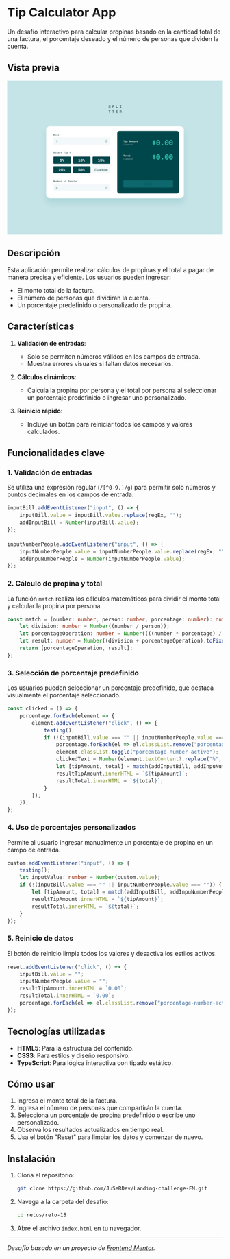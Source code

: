 
# Tip Calculator App

Un desafío interactivo para calcular propinas basado en la cantidad total de una factura, el porcentaje deseado y el número de personas que dividen la cuenta.

## Vista previa

![Vista previa](./tip-calculator-app-main/design/desktop-design-empty.jpg)

## Descripción

Esta aplicación permite realizar cálculos de propinas y el total a pagar de manera precisa y eficiente. Los usuarios pueden ingresar:
- El monto total de la factura.
- El número de personas que dividirán la cuenta.
- Un porcentaje predefinido o personalizado de propina.

## Características

1. **Validación de entradas**:  
   - Solo se permiten números válidos en los campos de entrada.
   - Muestra errores visuales si faltan datos necesarios.

2. **Cálculos dinámicos**:  
   - Calcula la propina por persona y el total por persona al seleccionar un porcentaje predefinido o ingresar uno personalizado.

3. **Reinicio rápido**:  
   - Incluye un botón para reiniciar todos los campos y valores calculados.

## Funcionalidades clave

### 1. Validación de entradas
Se utiliza una expresión regular (`/[^0-9.]/g`) para permitir solo números y puntos decimales en los campos de entrada.

```typescript
inputBill.addEventListener("input", () => {
    inputBill.value = inputBill.value.replace(regEx, "");
    addInputBill = Number(inputBill.value);
});

inputNumberPeople.addEventListener("input", () => {
    inputNumberPeople.value = inputNumberPeople.value.replace(regEx, "");
    addInpuNumberPeople = Number(inputNumberPeople.value);
});
```

### 2. Cálculo de propina y total
La función `match` realiza los cálculos matemáticos para dividir el monto total y calcular la propina por persona.

```typescript
const match = (number: number, person: number, porcentage: number): number[] => {
    let division: number = Number((number / person));
    let porcentageOperation: number = Number((((number * porcentage) / 100) / person).toFixed(2));
    let result: number = Number((division + porcentageOperation).toFixed(2));
    return [porcentageOperation, result];
};
```

### 3. Selección de porcentaje predefinido
Los usuarios pueden seleccionar un porcentaje predefinido, que destaca visualmente el porcentaje seleccionado.

```typescript
const clicked = () => {
    porcentage.forEach(element => {
        element.addEventListener("click", () => {
            testing();
            if (!(inputBill.value === "" || inputNumberPeople.value === "")) {
                porcentage.forEach(el => el.classList.remove("porcentage-number-active"));
                element.classList.toggle("porcentage-number-active");
                clickedText = Number(element.textContent?.replace("%", ""));
                let [tipAmount, total] = match(addInputBill, addInpuNumberPeople, clickedText);
                resultTipAmount.innerHTML = `${tipAmount}`;
                resultTotal.innerHTML = `${total}`;
            }
        });
    });
};
```

### 4. Uso de porcentajes personalizados
Permite al usuario ingresar manualmente un porcentaje de propina en un campo de entrada.

```typescript
custom.addEventListener("input", () => {
    testing();
    let inputValue: number = Number(custom.value);
    if (!(inputBill.value === "" || inputNumberPeople.value === "")) {
        let [tipAmount, total] = match(addInputBill, addInpuNumberPeople, inputValue);
        resultTipAmount.innerHTML = `${tipAmount}`;
        resultTotal.innerHTML = `${total}`;
    }
});
```

### 5. Reinicio de datos
El botón de reinicio limpia todos los valores y desactiva los estilos activos.

```typescript
reset.addEventListener("click", () => {
    inputBill.value = "";
    inputNumberPeople.value = "";
    resultTipAmount.innerHTML = `0.00`;
    resultTotal.innerHTML = `0.00`;
    porcentage.forEach(el => el.classList.remove("porcentage-number-active"));
});
```

## Tecnologías utilizadas
- **HTML5**: Para la estructura del contenido.
- **CSS3**: Para estilos y diseño responsivo.
- **TypeScript**: Para lógica interactiva con tipado estático.

## Cómo usar
1. Ingresa el monto total de la factura.
2. Ingresa el número de personas que compartirán la cuenta.
3. Selecciona un porcentaje de propina predefinido o escribe uno personalizado.
4. Observa los resultados actualizados en tiempo real.
5. Usa el botón "Reset" para limpiar los datos y comenzar de nuevo.

## Instalación
1. Clona el repositorio:  
   ```bash
   git clone https://github.com/JuSeRDev/Landing-challenge-FM.git
   ```
2. Navega a la carpeta del desafío:  
   ```bash
   cd retos/reto-18
   ```
3. Abre el archivo `index.html` en tu navegador.
---

_Desafío basado en un proyecto de [Frontend Mentor](https://www.frontendmentor.io/)._
